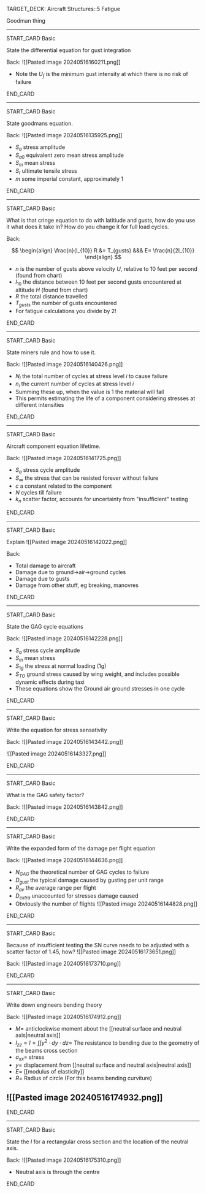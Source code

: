 TARGET_DECK: Aircraft Structures::5 Fatigue

Goodman thing


--------

START_CARD
Basic

State the differential equation for gust integration

Back: 
![[Pasted image 20240516160211.png]]
- Note the $U_{f}$ is the minimum gust intensity at which there is no risk of failure

END_CARD





--------

START_CARD
Basic

State goodmans equation.

Back: 
![[Pasted image 20240516135925.png]]
- $S_{a}$ stress amplitude
- $S_{a0}$ equivalent zero mean stress amplitude
- $S_{m}$ mean stress
- $S_{t}$ ultimate tensile stress
- $m$ some imperial constant, approximately 1

END_CARD




---



START_CARD
Basic

What is that cringe equation to do with latitiude and gusts, how do you use it what does it take in? How do you change it for full load cycles.

Back: 

$$ \begin{align}
\frac{n}{l_{10}} R &= T_{gusts} &&& E= \frac{n}{2l_{10}}
\end{align} $$
- $n$ is the number of gusts above velocity $U$, relative to 10 feet per second (found from chart)
- $l_{10}$ the distance between 10 feet per second gusts encountered at altitude $H$ (found from chart)
- $R$ the total distance travelled
- $T_{gusts}$ the number of gusts encountered
- For fatigue calculations you divide by 2!

END_CARD


--------

START_CARD
Basic

State miners rule and how to use it.

Back: 
![[Pasted image 20240516140426.png]]
- $N_{i}$ the total number of cycles at stress level $i$ to cause failure
- $n_{i}$ the current number of cycles at stress level $i$
- Summing these up, when the value is 1 the material will fail
- This permits estimating the life of a component considering stresses at different intensities

END_CARD



--------

START_CARD
Basic

Aircraft component equation lifetime.

Back: 
![[Pasted image 20240516141725.png]]

- $S_{a}$ stress cycle amplitude
- $S_{\infty}$ the stress that can be resisted forever without failure
- $c$ a constant related to the component
- $N$ cycles till failure
- $k_{n}$ scatter factor, accounts for uncertainty from "insufficient" testing

END_CARD


--------

START_CARD
Basic

Explain
![[Pasted image 20240516142022.png]]

Back: 
- Total damage to aircraft
- Damage due to ground->air->ground cycles
- Damage due to gusts
- Damage from other stuff, eg breaking, manovres

END_CARD


--------

START_CARD
Basic

State the GAG cycle equations

Back: 
![[Pasted image 20240516142228.png]]
- $S_{a}$ stress cycle amplitude
- $S_{m}$ mean stress
- $S_{1g}$ the stress at normal loading (1g)
- $S_{TO}$ ground stress caused by wing weight, and includes possible dynamic effects during taxi
- These equations show the Ground air ground stresses in one cycle

END_CARD


--------

START_CARD
Basic

Write the equation for stress sensativity

Back:
![[Pasted image 20240516143442.png]]

![[Pasted image 20240516143327.png]]

END_CARD


--------

START_CARD
Basic

What is the GAG safety factor?

Back: 
![[Pasted image 20240516143842.png]]

END_CARD


--------

START_CARD
Basic

Write the expanded form of the damage per flight equation

Back: 
![[Pasted image 20240516144636.png]]
- $N_{GAG}$ the theoretical number of GAG cycles to failure
- $D_{gust}$ the typical damage caused by gusting per unit range
- $R_{av}$ the average range per flight
- $D_{extra}$ unaccounted for stresses damage caused
- Obviously the number of flights
![[Pasted image 20240516144828.png]]

END_CARD


--------

START_CARD
Basic

Because of insufficient testing the SN curve needs to be adjusted with a scatter factor of 1.45, how?
![[Pasted image 20240516173651.png]]

Back: 
![[Pasted image 20240516173710.png]]

END_CARD


--------

START_CARD
Basic

Write down engineers bending theory

Back: 
![[Pasted image 20240516174912.png]]

- $M=$ anticlockwise moment about the [[neutral surface and neutral axis|neutral axis]]  
- $I_{zz}=I=\int \int y^{2} \cdot dy\cdot dz=$ The resistance to bending due to the geometry of the beams cross section
- $\sigma_{xx}=$ stress
- $y=$ displacement from [[neutral surface and neutral axis|neutral axis]]
- $E=$ [[modulus of elasticity]]
- $R=$ Radius of circle (For this beams bending curviture)

![[Pasted image 20240516174932.png]]
- 

END_CARD



--------

START_CARD
Basic

State the $I$ for a rectangular cross section and the location of the neutral axis.

Back: 
![[Pasted image 20240516175310.png]]
- Neutral axis is through the centre

END_CARD













